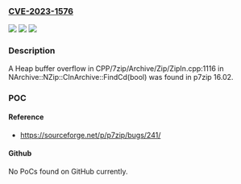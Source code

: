 ### [CVE-2023-1576](https://cve.mitre.org/cgi-bin/cvename.cgi?name=CVE-2023-1576)
![](https://img.shields.io/static/v1?label=Product&message=p7zip&color=blue)
![](https://img.shields.io/static/v1?label=Version&message=%3D%2016.02%20&color=brighgreen)
![](https://img.shields.io/static/v1?label=Vulnerability&message=CWE-119&color=brighgreen)

### Description

A Heap buffer overflow in CPP/7zip/Archive/Zip/ZipIn.cpp:1116 in NArchive::NZip::CInArchive::FindCd(bool) was found in p7zip 16.02.

### POC

#### Reference
- https://sourceforge.net/p/p7zip/bugs/241/

#### Github
No PoCs found on GitHub currently.

